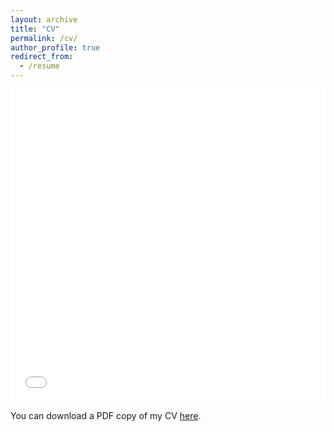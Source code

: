 ```yaml
---
layout: archive
title: "CV"
permalink: /cv/
author_profile: true
redirect_from:
  - /resume
---
```


<iframe src="/files/pdf/MuditDhawan_Research_Oct2024.pdf" width="100%" height="500" frameborder="no" border="0" marginwidth="0" marginheight="0"></iframe>

You can download a PDF copy of my CV [here](/files/pdf/MuditDhawan_Research_Oct2024.pdf).
